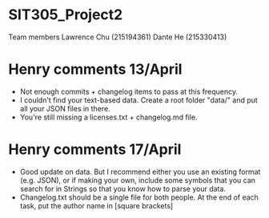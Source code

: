 # SIT305_Project2
Team members
Lawrence Chu (215194361)
Dante He (215330413)

# Henry comments 13/April
- Not enough commits + changelog items to pass at this frequency.
- I couldn't find your text-based data. Create a root folder "data/" and put all your JSON files in there.
- You're still missing a licenses.txt + changelog.md file.

# Henry comments 17/April
- Good update on data. But I recommend either you use an existing format (e.g. JSON), or if making your own, include some symbols that you can search for in Strings so that you know how to parse your data.
- Changelog.txt should be a single file for both people. At the end of each task, put the author name in [square brackets]

